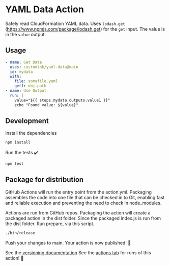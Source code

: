# YAML Data Action

Safely read CloudFormation YAML data. Uses `lodash.get` (https://www.npmjs.com/package/lodash.get) for the `get` input. The value is in the `value` output.

## Usage

```yaml
- name: Get Data
  uses: customink/yaml-data@main
  id: mydata
  with:
    file: somefile.yaml
    get1: obj.path
- name: Use Output
  run: |
    value="${{ steps.mydata.outputs.value1 }}"
    echo "Found value: ${value}"
```

## Development

Install the dependencies

```bash
npm install
```

Run the tests :heavy_check_mark:

```bash
npm test
```

## Package for distribution

GitHub Actions will run the entry point from the action.yml. Packaging assembles the code into one file that can be checked in to Git, enabling fast and reliable execution and preventing the need to check in node_modules.

Actions are run from GitHub repos. Packaging the action will create a packaged action in the dist folder. Since the packaged index.js is run from the dist folder. Run prepare, via this script.

```bash
./bin/release
```

Push your changes to main. Your action is now published! :rocket:

See the [versioning documentation](https://github.com/actions/toolkit/blob/master/docs/action-versioning.md) See the [actions tab](https://github.com/actions/javascript-action/actions) for runs of this action! :rocket:
